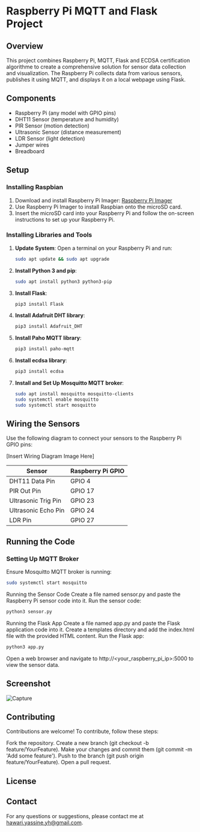 # Raspberry Pi MQTT and Flask Project

## Overview

This project combines Raspberry Pi, MQTT, Flask and ECDSA certification algorithme to create a comprehensive solution for sensor data collection and visualization. The Raspberry Pi collects data from various sensors, publishes it using MQTT, and displays it on a local webpage using Flask.

## Components

- Raspberry Pi (any model with GPIO pins)
- DHT11 Sensor (temperature and humidity)
- PIR Sensor (motion detection)
- Ultrasonic Sensor (distance measurement)
- LDR Sensor (light detection)
- Jumper wires
- Breadboard

## Setup

### Installing Raspbian

1. Download and install Raspberry Pi Imager: [Raspberry Pi Imager](https://www.raspberrypi.org/software/)
2. Use Raspberry Pi Imager to install Raspbian onto the microSD card.
3. Insert the microSD card into your Raspberry Pi and follow the on-screen instructions to set up your Raspberry Pi.

### Installing Libraries and Tools

1. **Update System**: Open a terminal on your Raspberry Pi and run:
    ```bash
    sudo apt update && sudo apt upgrade
    ```

2. **Install Python 3 and pip**:
    ```bash
    sudo apt install python3 python3-pip
    ```

3. **Install Flask**:
    ```bash
    pip3 install Flask
    ```

4. **Install Adafruit DHT library**:
    ```bash
    pip3 install Adafruit_DHT
    ```

5. **Install Paho MQTT library**:
    ```bash
    pip3 install paho-mqtt
    ```

6. **Install ecdsa library**:
    ```bash
    pip3 install ecdsa
    ```

7. **Install and Set Up Mosquitto MQTT broker**:
    ```bash
    sudo apt install mosquitto mosquitto-clients
    sudo systemctl enable mosquitto
    sudo systemctl start mosquitto
    ```

## Wiring the Sensors

Use the following diagram to connect your sensors to the Raspberry Pi GPIO pins:

[Insert Wiring Diagram Image Here]

| Sensor         | Raspberry Pi GPIO |
|----------------|-------------------|
| DHT11 Data Pin | GPIO 4            |
| PIR Out Pin    | GPIO 17           |
| Ultrasonic Trig Pin | GPIO 23     |
| Ultrasonic Echo Pin | GPIO 24     |
| LDR Pin        | GPIO 27           |

## Running the Code

### Setting Up MQTT Broker

Ensure Mosquitto MQTT broker is running:
```bash
sudo systemctl start mosquitto
```
Running the Sensor Code
Create a file named sensor.py and paste the Raspberry Pi sensor code into it.
Run the sensor code:
```bash
python3 sensor.py
```
Running the Flask App
Create a file named app.py and paste the Flask application code into it.
Create a templates directory and add the index.html file with the provided HTML content.
Run the Flask app:
```bash
python3 app.py
```
Open a web browser and navigate to http://<your_raspberry_pi_ip>:5000 to view the sensor data.
## Screenshot
![Capture](https://github.com/yassinhawari/RaspberryPi-FLASK/assets/107224248/f60f0f21-b17b-4c46-a6b2-0799b3f43aca)

## Contributing
Contributions are welcome! To contribute, follow these steps:

Fork the repository.
Create a new branch (git checkout -b feature/YourFeature).
Make your changes and commit them (git commit -m 'Add some feature').
Push to the branch (git push origin feature/YourFeature).
Open a pull request.
## License

## Contact
For any questions or suggestions, please contact me at hawari.yassine.yh@gmail.com.
